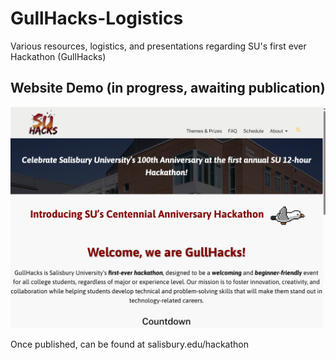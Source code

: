 # GullHacks-Logistics

Various resources, logistics, and presentations regarding SU's first ever Hackathon (GullHacks)

## Website Demo (in progress, awaiting publication)

![Gullhacks Website Demo](/Presentations/Webpage-Home-SS-3_19_15.png)

Once published, can be found at salisbury.edu/hackathon
